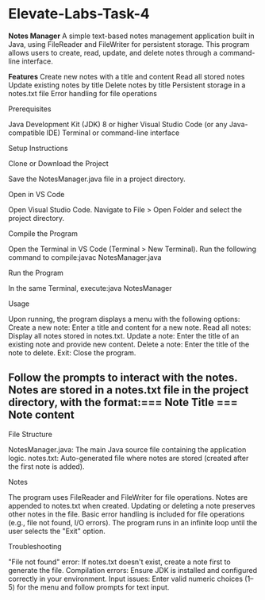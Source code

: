 # Elevate-Labs-Task-4
**Notes Manager**
A simple text-based notes management application built in Java, using FileReader and FileWriter for persistent storage. This program allows users to create, read, update, and delete notes through a command-line interface.

**Features**
Create new notes with a title and content
Read all stored notes
Update existing notes by title
Delete notes by title
Persistent storage in a notes.txt file
Error handling for file operations

Prerequisites

Java Development Kit (JDK) 8 or higher
Visual Studio Code (or any Java-compatible IDE)
Terminal or command-line interface

Setup Instructions

Clone or Download the Project

Save the NotesManager.java file in a project directory.


Open in VS Code

Open Visual Studio Code.
Navigate to File > Open Folder and select the project directory.


Compile the Program

Open the Terminal in VS Code (Terminal > New Terminal).
Run the following command to compile:javac NotesManager.java




Run the Program

In the same Terminal, execute:java NotesManager





Usage

Upon running, the program displays a menu with the following options:
Create a new note: Enter a title and content for a new note.
Read all notes: Display all notes stored in notes.txt.
Update a note: Enter the title of an existing note and provide new content.
Delete a note: Enter the title of the note to delete.
Exit: Close the program.


Follow the prompts to interact with the notes.
Notes are stored in a notes.txt file in the project directory, with the format:=== Note Title ===
Note content
---



File Structure

NotesManager.java: The main Java source file containing the application logic.
notes.txt: Auto-generated file where notes are stored (created after the first note is added).

Notes

The program uses FileReader and FileWriter for file operations.
Notes are appended to notes.txt when created.
Updating or deleting a note preserves other notes in the file.
Basic error handling is included for file operations (e.g., file not found, I/O errors).
The program runs in an infinite loop until the user selects the "Exit" option.

Troubleshooting

"File not found" error: If notes.txt doesn't exist, create a note first to generate the file.
Compilation errors: Ensure JDK is installed and configured correctly in your environment.
Input issues: Enter valid numeric choices (1–5) for the menu and follow prompts for text input.


